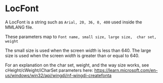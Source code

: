 # LocFont
A LocFont is a string such as `Arial, 20, 36, 0, 400` used inside the MMLANG file.

These parameters map to
`Font name, small size, large size,  char set, weight`

The small size is used when the screen *width* is less than 640. The large size is used when the screen *width* is greater than or equal to 640.

For an explanation on the char set, weight, and the way size works, see cHeight/cWeight/iCharSet parameters here: https://learn.microsoft.com/en-us/windows/win32/api/wingdi/nf-wingdi-createfonta
